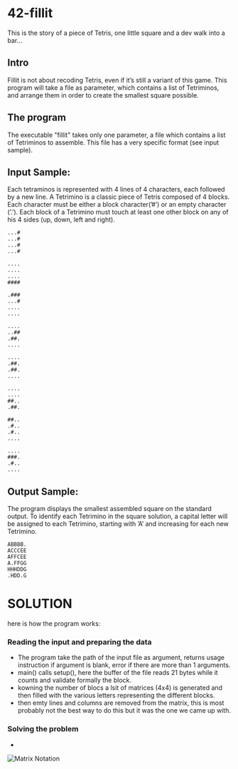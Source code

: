 # 42-fillit
 This is the story of a piece of Tetris, one little square and a dev walk into a bar...

## Intro

 Fillit is not about recoding Tetris, even if it’s still a variant of this game. This program will take a file as parameter, which contains a list of Tetriminos, and arrange them in order to create the smallest square possible.

## The program
 The executable "fillit" takes only one parameter, a file which contains a list of Tetriminos to assemble. This file has a very specific format (see input sample).

## Input Sample:
 Each tetraminos is represented with 4 lines of 4 characters, each followed by a new line. A Tetrimino is a classic piece of Tetris composed of 4 blocks. Each character must be either a block character(’#’) or an empty character (’.’). Each block of a Tetrimino must touch at least one other block on any of his 4 sides (up, down, left and right).

	...#
	...#
	...#
	...#

	....
	....
	....
	####

	.###
	...#
	....
	....

	....
	..##
	.##.
	....

	....
	.##.
	.##.
	....

	....
	....
	##..
	.##.

	##..
	.#..
	.#..
	....

	....
	###.
	.#..
	....


## Output Sample:
The program displays the smallest assembled square on the standard output. To
identify each Tetrimino in the square solution, a capital letter will be assigned to each
Tetrimino, starting with ’A’ and increasing for each new Tetrimino.

	ABBBB.
	ACCCEE
	AFFCEE
	A.FFGG
	HHHDDG
	.HDD.G

# SOLUTION
here is how the program works:

### Reading the input and preparing the data

* The program take the path of the input file as argument, returns usage instruction if argument is blank, error if there are more than 1 arguments.
* main() calls setup(), here the buffer of the file reads 21 bytes while it counts and validate formally the block.
* kowning the number of blocs a lsit of matrices (4x4) is generated and then filled with the various letters representing the different blocks.
* then emty lines and columns are removed from the matrix, this is most probably not the best way to do this but it was the one we came up with.

### Solving the problem

* 




![Matrix Notation](https://upload.wikimedia.org/wikipedia/commons/thumb/b/bb/Matrix.svg/247px-Matrix.svg.png)